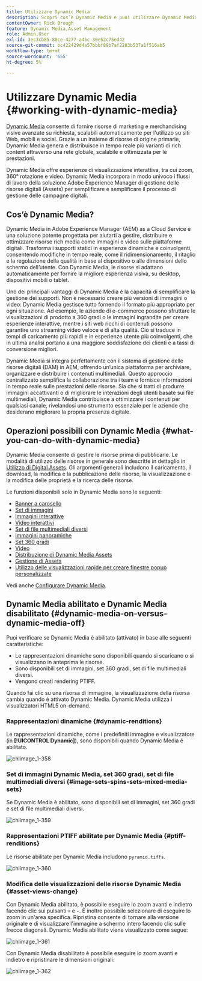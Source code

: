 ```yaml
---
title: Utilizzare Dynamic Media
description: Scopri cos’è Dynamic Media e puoi utilizzare Dynamic Media per distribuire risorse da utilizzare su siti web, mobili e social network.
contentOwner: Rick Brough
feature: Dynamic Media,Asset Management
role: Admin,User
exl-id: 3ec3cb85-88ce-4277-a45c-30e52c75ed42
source-git-commit: bc422429d4a57bbbf89b7af2283b537a1f516ab5
workflow-type: tm+mt
source-wordcount: '655'
ht-degree: 5%

---
```


# Utilizzare Dynamic Media {#working-with-dynamic-media}

[Dynamic Media](https://business.adobe.com/it/products/experience-manager/assets/dynamic-media.html) consente di fornire risorse di marketing e merchandising visive avanzate su richiesta, scalabili automaticamente per l&#39;utilizzo su siti Web, mobili e social. Grazie a un insieme di risorse di origine primarie, Dynamic Media genera e distribuisce in tempo reale più varianti di rich content attraverso una rete globale, scalabile e ottimizzata per le prestazioni.

Dynamic Media offre esperienze di visualizzazione interattiva, tra cui zoom, 360° rotazione e video. Dynamic Media incorpora in modo univoco i flussi di lavoro della soluzione Adobe Experience Manager di gestione delle risorse digitali (Assets) per semplificare e semplificare il processo di gestione delle campagne digitali.

<!-- 
>[!NOTE]
>
>A Community article is available on [Working with Adobe Experience Manager and Dynamic Media](https://helpx.adobe.com/experience-manager/using/aem_dynamic_media.html). 
-->

## Cos’è Dynamic Media?

Dynamic Media in Adobe Experience Manager (AEM) as a Cloud Service è una soluzione potente progettata per aiutarti a gestire, distribuire e ottimizzare risorse rich media come immagini e video sulle piattaforme digitali. Trasforma i supporti statici in esperienze dinamiche e coinvolgenti, consentendo modifiche in tempo reale, come il ridimensionamento, il ritaglio e la regolazione della qualità in base al dispositivo o alle dimensioni dello schermo dell’utente. Con Dynamic Media, le risorse si adattano automaticamente per fornire la migliore esperienza visiva, su desktop, dispositivi mobili o tablet.

Uno dei principali vantaggi di Dynamic Media è la capacità di semplificare la gestione dei supporti. Non è necessario creare più versioni di immagini o video: Dynamic Media gestisce tutto fornendo il formato più appropriato per ogni situazione. Ad esempio, le aziende di e-commerce possono sfruttare le visualizzazioni di prodotto a 360 gradi o le immagini ingrandite per creare esperienze interattive, mentre i siti web ricchi di contenuti possono garantire uno streaming video veloce e di alta qualità. Ciò si traduce in tempi di caricamento più rapidi e in esperienze utente più coinvolgenti, che in ultima analisi portano a una maggiore soddisfazione dei clienti e a tassi di conversione migliori.

Dynamic Media si integra perfettamente con il sistema di gestione delle risorse digitali (DAM) in AEM, offrendo un’unica piattaforma per archiviare, organizzare e distribuire i contenuti multimediali. Questo approccio centralizzato semplifica la collaborazione tra i team e fornisce informazioni in tempo reale sulle prestazioni delle risorse. Sia che si tratti di produrre immagini accattivanti o di migliorare le interazioni degli utenti basate sui file multimediali, Dynamic Media contribuisce a ottimizzare i contenuti per qualsiasi canale, rivelandosi uno strumento essenziale per le aziende che desiderano migliorare la propria presenza digitale.

## Operazioni possibili con Dynamic Media {#what-you-can-do-with-dynamic-media}

Dynamic Media consente di gestire le risorse prima di pubblicarle. Le modalità di utilizzo delle risorse in generale sono descritte in dettaglio in [Utilizzo di Digital Assets](/help/assets/manage-digital-assets.md). Gli argomenti generali includono il caricamento, il download, la modifica e la pubblicazione delle risorse, la visualizzazione e la modifica delle proprietà e la ricerca delle risorse.

Le funzioni disponibili solo in Dynamic Media sono le seguenti:

* [Banner a carosello](carousel-banners.md)
* [Set di immagini](image-sets.md)
* [Immagini interattive](interactive-images.md)
* [Video interattivi](interactive-videos.md)
* [Set di file multimediali diversi](mixed-media-sets.md)
* [Immagini panoramiche](panoramic-images.md)
* [Set 360 gradi](spin-sets.md)
* [Video](video.md)
* [Distribuzione di Dynamic Media Assets](delivering-dynamic-media-assets.md)
* [Gestione di Assets](managing-assets.md)
* [Utilizzo delle visualizzazioni rapide per creare finestre popup personalizzate](custom-pop-ups.md)

Vedi anche [Configurare Dynamic Media](administering-dynamic-media.md).

<!-- 

OBSOLETE UNTIL INTEGRATING SCENE7 TOPIC GETS A MAJOR UPDATE
>[!NOTE]
>
>To understand the differences between using Dynamic Media and integrating Dynamic Media Classic with AEM, see [Dynamic Media Classic integration versus Dynamic Media](/help/sites-cloud/administering/integrating-scene7.md#aem-scene-integration-versus-dynamic-media).

-->

## Dynamic Media abilitato e Dynamic Media disabilitato {#dynamic-media-on-versus-dynamic-media-off}

Puoi verificare se Dynamic Media è abilitato (attivato) in base alle seguenti caratteristiche:

* Le rappresentazioni dinamiche sono disponibili quando si scaricano o si visualizzano in anteprima le risorse.
* Sono disponibili set di immagini, set 360 gradi, set di file multimediali diversi.
* Vengono creati rendering PTIFF.

Quando fai clic su una risorsa di immagine, la visualizzazione della risorsa cambia quando è attivato Dynamic Media. Dynamic Media utilizza i visualizzatori HTML5 on-demand.

### Rappresentazioni dinamiche {#dynamic-renditions}

Le rappresentazioni dinamiche, come i predefiniti immagine e visualizzatore (in **[!UICONTROL Dynamic]**), sono disponibili quando Dynamic Media è abilitato.

![chlimage_1-358](assets/chlimage_1-358.png)

### Set di immagini Dynamic Media, set 360 gradi, set di file multimediali diversi {#image-sets-spins-sets-mixed-media-sets}

Se Dynamic Media è abilitato, sono disponibili set di immagini, set 360 gradi e set di file multimediali diversi.

![chlimage_1-359](assets/chlimage_1-359.png)

### Rappresentazioni PTIFF abilitate per Dynamic Media {#ptiff-renditions}

Le risorse abilitate per Dynamic Media includono `pyramid.tiffs`.

![chlimage_1-360](assets/chlimage_1-360.png)

### Modifica delle visualizzazioni delle risorse Dynamic Media {#asset-views-change}

Con Dynamic Media abilitato, è possibile eseguire lo zoom avanti e indietro facendo clic sui pulsanti `+` e `-`. È inoltre possibile selezionare di eseguire lo zoom in un&#39;area specifica. Ripristina consente di tornare alla versione originale e di visualizzare l&#39;immagine a schermo intero facendo clic sulle frecce diagonali. Dynamic Media abilitato viene visualizzato come segue:

![chlimage_1-361](assets/chlimage_1-361.png)

Con Dynamic Media disabilitato è possibile eseguire lo zoom avanti e indietro e ripristinare le dimensioni originali:

![chlimage_1-362](assets/chlimage_1-362.png)
